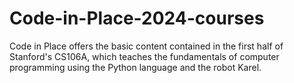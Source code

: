 # Code-in-Place-2024-courses
Code in Place offers the basic content contained in the first half of Stanford's CS106A, which teaches the fundamentals of computer programming using the Python language and the robot Karel.
